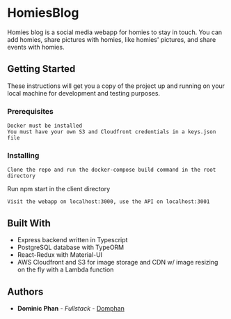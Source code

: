 # HomiesBlog

Homies blog is a social media webapp for homies to stay in touch. You can add homies, share pictures with homies, like homies' pictures, and share events with homies.

## Getting Started

These instructions will get you a copy of the project up and running on your local machine for development and testing purposes.

### Prerequisites

```
Docker must be installed
You must have your own S3 and Cloudfront credentials in a keys.json file
```

### Installing
```
Clone the repo and run the docker-compose build command in the root directory
```

Run npm start in the client directory

```
Visit the webapp on localhost:3000, use the API on localhost:3001
```

## Built With

* Express backend written in Typescript
* PostgreSQL database with TypeORM
* React-Redux with Material-UI
* AWS Cloudfront and S3 for image storage and CDN w/ image resizing on the fly with a Lambda function



## Authors

* **Dominic Phan** - *Fullstack* - [Domphan](https://github.com/Domphan)
